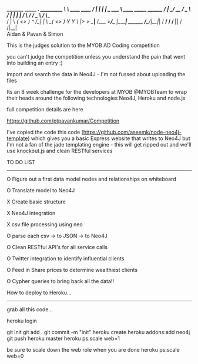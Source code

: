  _______                  _____      ____. _________
 \      \   ____  ____   /  |  |    |    | \_   ___ \  ____   _____ ______
 /   |   \_/ __ \/  _ \ /   |  |_   |    | /    \  \/ /  _ \ /     \\____ \
/    |    \  ___(  <_> )    ^   /\__|    | \     \___(  <_> )  Y Y  \  |_> >
\____|__  /\___  >____/\____   |\________|  \______  /\____/|__|_|  /   __/
        \/     \/           |__|                   \/             \/|__|   
 Aidan & Pavan & Simon

This is the judges solution to the MYOB AD Coding competition

you can't judge the competition unless you understand the pain that went into building an entry :)

 import and search the data in Neo4J - I'm not fussed about uploading the files

Its an 8 week challenge for the developers at MYOB @MYOBTeam to wrap their heads around the following technologies
Neo4J, Heroku and node.js

full competition details are here

https://github.com/ptpavankumar/Competition


I've copied the code this code (https://github.com/aseemk/node-neo4j-template) which gives you a
basic Express website that writes to Neo4J but I'm not a fan of the jade templating engine - this will get ripped out
and we'll use knockout.js and clean RESTful services


TO DO LIST
**********

O Figure out a first data model nodes and relationships on whiteboard

O Translate  model to Neo4J

X Create basic structure

X Neo4J integration

X csv file processing using neo

O parse each csv -> to JSON -> to Neo4J

O Clean RESTful API's for all service calls

O Twitter integration to identify influential clients

O Feed in Share prices to determine wealthiest clients

O Cypher queries to bring back all the data!!

How to deploy to Heroku...
**********************

grab all this code...

heroku login

git init
git add .
git commit -m "init"
heroku create
heroku addons:add neo4j
git push heroku master
heroku ps:scale web=1

be sure to scale down the web role when you are done
heroku ps:scale web=0


